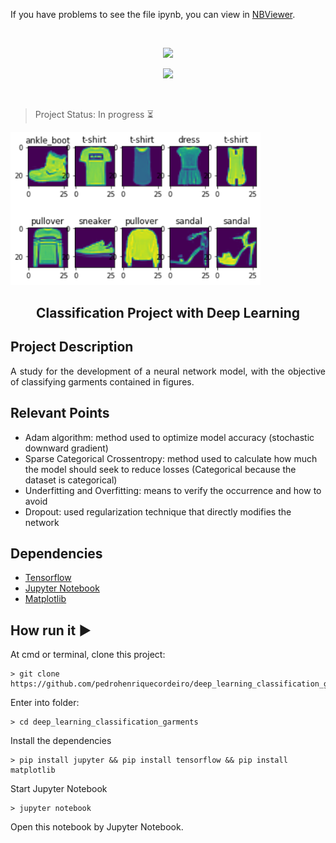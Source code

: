 
If you have problems to see the file ipynb, 
you can view in [NBViewer](https://nbviewer.jupyter.org/github/pedrohenriquecordeiro/deep_learning_classification_garments/blob/master/notebook.ipynb).


<br/>

<p align="center">
<img src="https://img.shields.io/static/v1?label=Python&logoColor=sucess&message=jupyter&color=yellow&style=for-the-badge&logo=Python"/>
</p>

<p align="center">
<img src="http://img.shields.io/static/v1?label=License&message=MIT&color=green&style=for-the-badge"/>
</p>

<br/>

> Project Status: In progress  :hourglass_flowing_sand:

<p aling="center">
    <img src="https://github.com/pedrohenriquecordeiro/deep_learning_classification_garments/blob/master/imgs/sample.png" width=400/>
</p>

<h2 align="center"> Classification Project with Deep Learning </h2>


## Project Description
<p align="justify"> 
    A study for the development of a neural network model, with the objective of classifying garments contained in figures.
</p>


## Relevant Points
* Adam algorithm: method used to optimize model accuracy (stochastic downward gradient)
* Sparse Categorical Crossentropy: method used to calculate how much the model should seek to reduce losses (Categorical because the dataset is categorical)
* Underfitting and Overfitting: means to verify the occurrence and how to avoid
* Dropout: used regularization technique that directly modifies the network

## Dependencies
- [Tensorflow](https://www.tensorflow.org/api_docs)
- [Jupyter Notebook](https://jupyter.org/)
- [Matplotlib](https://matplotlib.org/)

## How run it :arrow_forward:
At cmd or terminal, clone this project:
```
> git clone https://github.com/pedrohenriquecordeiro/deep_learning_classification_garments.git
```
Enter into folder:
```
> cd deep_learning_classification_garments
```
Install the dependencies
```
> pip install jupyter && pip install tensorflow && pip install matplotlib
```
Start Jupyter Notebook 
```
> jupyter notebook
```
Open this notebook by Jupyter Notebook.




